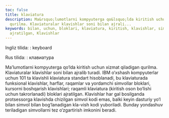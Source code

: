 ```yaml
---
toc: false
title: klaviatura
description: Ma&rsquo;lumotlarni kompyuterga qo&lsquo;lda kiritish uchun xizmat qiladigan
  qurilma. Klaviaturalar klavishlar soni bilan ajrali...
keywords: bilan, uchun, bloklari, klaviatura, kiritish, klavishlar, simvol, takrorlanadi,
  ajratilgan, Klavishlar
---
```


Ingliz tilida:
:   keyboard

Rus tilida:
:   клавиатура

Ma’lumotlarni kompyuterga qo‘lda kiritish uchun xizmat qiladigan qurilma. Klaviaturalar klavishlar soni bilan ajralib turadi. IBM o‘xshash kompyuterlar uchun 101 ta klavishli klaviatura standart hisoblanadi, bu klaviaturada funksional klavishlar, harflar, raqamlar va yordamchi simvollar bloklari, kursorni boshqarish klavishlari; raqamli klaviatura (kiritish oson bo‘lishi uchun takrorlanadi) bloklari ajratilgan. Klavishlar har gal bosilganda protsessorga klavishda chizilgan simvol kodi emas, balki keyin dasturiy yo‘l bilan simvol bilan bog‘lanadigan kla-vish kodi yuboriladi. Bunday yondashuv teriladigan simvollarni tez o‘zgartirish imkonini beradi.